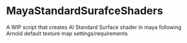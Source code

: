 # MayaStandardSurafceShaders
A WIP script that creates AI Standard Surface shader in maya following Arnold default texture map settings/requirements 
